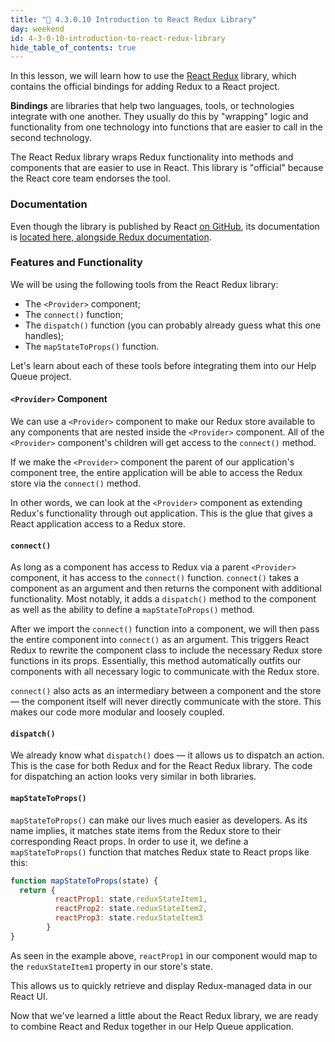 ```yaml
---
title: "📓 4.3.0.10 Introduction to React Redux Library"
day: weekend
id: 4-3-0-10-introduction-to-react-redux-library
hide_table_of_contents: true
---
```


In this lesson, we will learn how to use the [React Redux](https://github.com/reactjs/react-redux) library, which contains the official bindings for adding Redux to a React project.

**Bindings** are libraries that help two languages, tools, or technologies integrate with one another. They usually do this by "wrapping" logic and functionality from one technology into functions that are easier to call in the second technology.

The React Redux library wraps Redux functionality into methods and components that are easier to use in React. This library is "official" because the React core team endorses the tool.

###  Documentation

Even though the library is published by React [on GitHub](https://github.com/reactjs/react-redux), its documentation is [located here, alongside Redux documentation](https://redux.js.org/basics/usage-with-react).

### Features and Functionality

We will be using the following tools from the React Redux library:

  * The `<Provider>` component;
  * The `connect()` function;
  * The `dispatch()` function (you can probably already guess what this one handles); 
  * The `mapStateToProps()` function. 
  
Let's learn about each of these tools before integrating them into our Help Queue project.

#### `<Provider>` Component

We can use a `<Provider>` component to make our Redux store available to any components that are nested inside the `<Provider>` component. All of the `<Provider>` component's children will get access to the `connect()` method.

If we make the `<Provider>` component the parent of our application's component tree, the entire application will be able to access the Redux store via the `connect()` method.

In other words, we can look at the `<Provider>` component as extending Redux's functionality through out application. This is the glue that gives a React application access to a Redux store.

#### `connect()`

As long as a component has access to Redux via a parent `<Provider>` component, it has access to the `connect()` function. `connect()` takes a component as an argument and then returns the component with additional functionality. Most notably, it adds a `dispatch()` method to the component as well as the ability to define a `mapStateToProps()` method.

After we import the `connect()` function into a component, we will then pass the entire component into `connect()` as an argument. This triggers React Redux to rewrite the component class to include the necessary Redux store functions in its props. Essentially, this method automatically outfits our components with all necessary logic to communicate with the Redux store.

`connect()` also acts as an intermediary between a component and the store — the component itself will never directly communicate with the store. This makes our code more modular and loosely coupled.

#### `dispatch()`

We already know what `dispatch()` does — it allows us to dispatch an action. This is the case for both Redux and for the React Redux library. The code for dispatching an action looks very similar in both libraries. 

#### `mapStateToProps()`

`mapStateToProps()` can make our lives much easier as developers. As its name implies, it matches state items from the Redux store to their corresponding React props. In order to use it, we define a `mapStateToProps()` function that matches Redux state to React props like this:

```javascript
function mapStateToProps(state) {
  return {
          reactProp1: state.reduxStateItem1,
          reactProp2: state.reduxStateItem2,
          reactProp3: state.reduxStateItem3
        }
}
```

As seen in the example above, `reactProp1` in our component would map to the `reduxStateItem1` property in our store's state.

This allows us to quickly retrieve and display Redux-managed data in our React UI.

Now that we've learned a little about the React Redux library, we are ready to combine React and Redux together in our Help Queue application.

